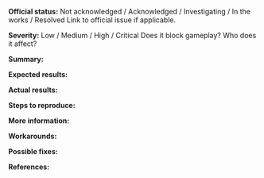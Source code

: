 **Official status:**
Not acknowledged / Acknowledged / Investigating / In the works / Resolved
Link to official issue if applicable.

**Severity:**
Low / Medium / High / Critical
Does it block gameplay? Who does it affect?

**Summary:**


**Expected results:**


**Actual results:**


**Steps to reproduce:**


**More information:**


**Workarounds:**


**Possible fixes:**


**References:**

